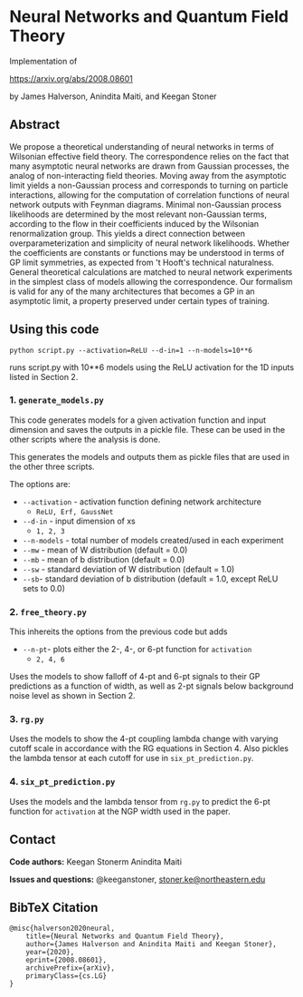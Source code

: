# Neural Networks and Quantum Field Theory

Implementation of 

https://arxiv.org/abs/2008.08601

by James Halverson, Anindita Maiti, and Keegan Stoner

## Abstract

We propose a theoretical understanding of neural networks in terms of Wilsonian effective field theory. 
The correspondence relies on the fact that many asymptotic neural networks are drawn from Gaussian processes, the analog of non-interacting field theories. 
Moving away from the asymptotic limit yields a non-Gaussian process and corresponds to turning on particle interactions,
allowing for the computation of correlation functions of neural network outputs with Feynman diagrams.
Minimal non-Gaussian process likelihoods are determined by the most relevant non-Gaussian terms, according to the flow in their coefficients induced by the Wilsonian renormalization group. This yields a direct connection between overparameterization and simplicity of neural network likelihoods.
Whether the coefficients are constants or functions may be understood in terms of GP limit symmetries,
as expected from 't Hooft's technical naturalness.
General theoretical calculations are matched to neural network experiments in the simplest class of models allowing the correspondence.
Our formalism is valid for any of the many architectures that becomes a GP in an asymptotic limit, a property preserved under
certain types of training.


## Using this code

```python script.py --activation=ReLU --d-in=1 --n-models=10**6```

runs script.py with 10**6 models using the ReLU activation for the 1D inputs listed in Section 2. 

### 1. ```generate_models.py```

This code generates models for a given activation function and input dimension and saves the outputs in a pickle file. These can be used in the other scripts where the analysis is done.

This generates the models and outputs them as pickle files that are used in the other three scripts.

The options are:

- ```--activation``` - activation function defining network architecture
    - ```ReLU, Erf, GaussNet```
- ```--d-in``` - input dimension of xs
    - ```1, 2, 3```
- ```--n-models``` - total number of models created/used in each experiment
- ```--mw``` - mean of W distribution (default = 0.0)
- ```--mb```  - mean of b distribution (default = 0.0)
- ```--sw``` - standard deviation of W distribution (default = 1.0)
- ```--sb```- standard deviation of b distribution (default = 1.0, except ReLU sets to 0.0)


### 2. ```free_theory.py```

This inhereits the options from the previous code but adds
- ```--n-pt```- plots either the 2-, 4-, or 6-pt function for ```activation```
    - ```2, 4, 6```

Uses the models to show falloff of 4-pt and 6-pt signals to their GP predictions as a function of width, as well as 2-pt signals below background noise level as shown in Section 2.

### 3. ```rg.py```

Uses the models to show the 4-pt coupling lambda change with varying cutoff scale in accordance with the RG equations in Section 4. Also pickles the lambda tensor at each cutoff for use in ```six_pt_prediction.py```.

### 4. ```six_pt_prediction.py```

Uses the models and the lambda tensor from ```rg.py``` to predict the 6-pt function for ```activation``` at the NGP width used in the paper.




## Contact

**Code authors:** Keegan Stonerm Anindita Maiti<p> 
**Issues and questions:** @keeganstoner, stoner.ke@northeastern.edu <p>


## BibTeX Citation
``` 
@misc{halverson2020neural,
    title={Neural Networks and Quantum Field Theory},
    author={James Halverson and Anindita Maiti and Keegan Stoner},
    year={2020},
    eprint={2008.08601},
    archivePrefix={arXiv},
    primaryClass={cs.LG}
}
```